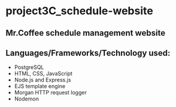 # project3C_schedule-website
## Mr.Coffee schedule management website
## Languages/Frameworks/Technology used:
- PostgreSQL
- HTML, CSS, JavaScript
- Node.js and Express.js
- EJS template engine
- Morgan HTTP request logger
- Nodemon